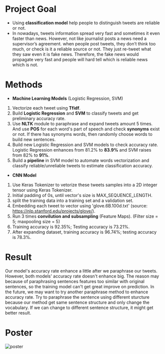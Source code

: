 # Project Goal
- Using <b>classification model</b> help people to distinguish tweets are reliable or not.  
- In nowadays, tweets information spread very fast and sometimes it even faster than news. However, not like journalist posts a news need a supervisor’s agreement. when people post tweets, they don’t think too much, or check is it a reliable source or not. They just re-tweet what they saw even it is fake news.
Therefore, the fake news would propagate very fast and people will hard tell which is reliable news which is not.

# Methods
- <b>Machine Learning Models</b> (Logistic Regression, SVM)  

1. Vectorize each tweet using <b>Tfidf</b>.  
2. Build <b>Logistic Regression</b> and <b>SVM</b> to classify tweets and get preliminary accuracy rate.  
3. Use <b>NLTK</b> module to paraphrase and expand tweets amount 5 times. And use <b>POS</b> for each word's part of speech and check <b>synonyms</b> exist or not. If there has synonyms words, then randomly choose words to build new sentences.  
4. Build new Logistic Regression and SVM models to check accuracy rate. Logistic Regression enhances from 81.2% to <b>83.9%</b> and SVM raises from 82% to <b>91%</b>.  
5. Build a <b>pipeline</b> in SVM model to automate words vectorization and classify reliable/unreliable tweets to estimate classification accuracy.  

- <b>CNN Model</b>

1. Use Keras Tokenizer to vetorize these tweets samples into a 2D integer tensor using Keras Tokenizer.  
2. Initial padding of 0s, until vector's size is MAX_SEQUENCE_LENGTH.  
3. split the training data into a training set and a validation set.    
4. Embedding each tweet to vector using 'glove.6B.100d.txt' (source: https://nlp.stanford.edu/projects/glove/).  
5. Run 3 times <b>convilution and subsampling</b> (Feature Maps). (Filter size = 5; maxpooling size = 5)  
6. Training accuracy is 92.35%; Testing accuracy is 73.21%.  
7. After expanding dataset, training accuracy is 96.74%; testing accuracy is 78.3%.  

# Result
Our model's accuracy rate enhance a little after we paraphrase our tweets. However, both models' accuracy rate doesn't enhance big. The reason may because of paraphrasing sentences
features too similar with original sentences, so the training model can't get great improve on prediction. In the future, we may want to try another paraphrase method to enhance
accuracy rate. Try to paraphrase the sentence using different sturcture because our method get same sentence structure and only change the vocabulary. If we can change to different
sentence structure, it might get better result.

# Poster
![poster](https://user-images.githubusercontent.com/67025904/134560543-6999d371-7f92-402f-b3b3-826a6d18903c.jpg)
